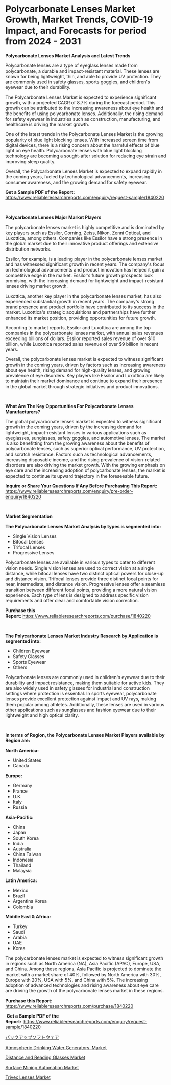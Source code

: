 <p><h1>Polycarbonate Lenses Market Growth, Market Trends, COVID-19 Impact, and Forecasts for period from 2024 - 2031</h1></p><p><strong>Polycarbonate Lenses Market Analysis and Latest Trends</strong></p>
<p><p>Polycarbonate lenses are a type of eyeglass lenses made from polycarbonate, a durable and impact-resistant material. These lenses are known for being lightweight, thin, and able to provide UV protection. They are commonly used in safety glasses, sports goggles, and children's eyewear due to their durability.</p><p>The Polycarbonate Lenses Market is expected to experience significant growth, with a projected CAGR of 8.7% during the forecast period. This growth can be attributed to the increasing awareness about eye health and the benefits of using polycarbonate lenses. Additionally, the rising demand for safety eyewear in industries such as construction, manufacturing, and healthcare is driving the market growth.</p><p>One of the latest trends in the Polycarbonate Lenses Market is the growing popularity of blue light blocking lenses. With increased screen time from digital devices, there is a rising concern about the harmful effects of blue light on eye health. Polycarbonate lenses with blue light blocking technology are becoming a sought-after solution for reducing eye strain and improving sleep quality.</p><p>Overall, the Polycarbonate Lenses Market is expected to expand rapidly in the coming years, fueled by technological advancements, increasing consumer awareness, and the growing demand for safety eyewear.</p></p>
<p><strong>Get a Sample PDF of the Report:&nbsp;</strong> <a href="https://www.reliableresearchreports.com/enquiry/request-sample/1840220">https://www.reliableresearchreports.com/enquiry/request-sample/1840220</a></p>
<p>&nbsp;</p>
<p><strong>Polycarbonate Lenses Major Market Players</strong></p>
<p><p>The polycarbonate lenses market is highly competitive and is dominated by key players such as Essilor, Corning, Zeiss, Nikon, Zenni Optical, and Luxottica, among others. Companies like Essilor have a strong presence in the global market due to their innovative product offerings and extensive distribution networks.</p><p>Essilor, for example, is a leading player in the polycarbonate lenses market and has witnessed significant growth in recent years. The company's focus on technological advancements and product innovation has helped it gain a competitive edge in the market. Essilor’s future growth prospects look promising, with the increasing demand for lightweight and impact-resistant lenses driving market growth.</p><p>Luxottica, another key player in the polycarbonate lenses market, has also experienced substantial growth in recent years. The company's strong brand presence and product portfolio have contributed to its success in the market. Luxottica's strategic acquisitions and partnerships have further enhanced its market position, providing opportunities for future growth.</p><p>According to market reports, Essilor and Luxottica are among the top companies in the polycarbonate lenses market, with annual sales revenues exceeding billions of dollars. Essilor reported sales revenue of over $10 billion, while Luxottica reported sales revenue of over $9 billion in recent years.</p><p>Overall, the polycarbonate lenses market is expected to witness significant growth in the coming years, driven by factors such as increasing awareness about eye health, rising demand for high-quality lenses, and growing prevalence of eye disorders. Key players like Essilor and Luxottica are likely to maintain their market dominance and continue to expand their presence in the global market through strategic initiatives and product innovations.</p></p>
<p>&nbsp;</p>
<p><strong>What Are The Key Opportunities For Polycarbonate Lenses Manufacturers?</strong></p>
<p><p>The global polycarbonate lenses market is expected to witness significant growth in the coming years, driven by the increasing demand for lightweight, impact-resistant lenses in various applications such as eyeglasses, sunglasses, safety goggles, and automotive lenses. The market is also benefitting from the growing awareness about the benefits of polycarbonate lenses, such as superior optical performance, UV protection, and scratch resistance. Factors such as technological advancements, increasing disposable income, and the rising prevalence of vision-related disorders are also driving the market growth. With the growing emphasis on eye care and the increasing adoption of polycarbonate lenses, the market is expected to continue its upward trajectory in the foreseeable future.</p></p>
<p><strong>Inquire or Share Your Questions If Any Before Purchasing This Report:</strong> <a href="https://www.reliableresearchreports.com/enquiry/pre-order-enquiry/1840220">https://www.reliableresearchreports.com/enquiry/pre-order-enquiry/1840220</a></p>
<p>&nbsp;</p>
<p><strong>Market Segmentation</strong></p>
<p><strong>The Polycarbonate Lenses Market Analysis by types is segmented into:</strong></p>
<p><ul><li>Single Vision Lenses</li><li>Bifocal Lenses</li><li>Trifocal Lenses</li><li>Progressive Lenses</li></ul></p>
<p><p>Polycarbonate lenses are available in various types to cater to different vision needs. Single vision lenses are used to correct vision at a single distance, while bifocal lenses have two distinct optical powers for close-up and distance vision. Trifocal lenses provide three distinct focal points for near, intermediate, and distance vision. Progressive lenses offer a seamless transition between different focal points, providing a more natural vision experience. Each type of lens is designed to address specific vision requirements and offer clear and comfortable vision correction.</p></p>
<p><strong>Purchase this Report:&nbsp;</strong><a href="https://www.reliableresearchreports.com/purchase/1840220">https://www.reliableresearchreports.com/purchase/1840220</a></p>
<p>&nbsp;</p>
<p><strong>The Polycarbonate Lenses Market Industry Research by Application is segmented into:</strong></p>
<p><ul><li>Children Eyewear</li><li>Safety Glasses</li><li>Sports Eyewear</li><li>Others</li></ul></p>
<p><p>Polycarbonate lenses are commonly used in children's eyewear due to their durability and impact resistance, making them suitable for active kids. They are also widely used in safety glasses for industrial and construction settings where protection is essential. In sports eyewear, polycarbonate lenses provide excellent protection against impact and UV rays, making them popular among athletes. Additionally, these lenses are used in various other applications such as sunglasses and fashion eyewear due to their lightweight and high optical clarity.</p></p>
<p>&nbsp;</p>
<p><strong>In terms of Region, the Polycarbonate Lenses Market Players available by Region are:</strong></p>
<p>
    <p> <strong> North America: </strong>
        <ul>
            <li>United States</li>
            <li>Canada</li>
        </ul>
        </p> 
    <p> <strong> Europe: </strong>
        <ul>
            <li>Germany</li>
            <li>France</li>
            <li>U.K.</li>
            <li>Italy</li>
            <li>Russia</li>
        </ul>
        </p> 
    <p> <strong> Asia-Pacific: </strong>
        <ul>
            <li>China</li>
            <li>Japan</li>
            <li>South Korea</li>
            <li>India</li>
            <li>Australia</li>
            <li>China Taiwan</li>
            <li>Indonesia</li>
            <li>Thailand</li>
            <li>Malaysia</li>
        </ul>
        </p> 
    <p> <strong> Latin America: </strong>
        <ul>
            <li>Mexico</li>
            <li>Brazil</li>
            <li>Argentina Korea</li>
            <li>Colombia</li>
        </ul>
        </p> 
    <p> <strong> Middle East & Africa: </strong>
        <ul>
            <li>Turkey</li>
            <li>Saudi</li>
            <li>Arabia</li>
            <li>UAE</li>
            <li>Korea</li>
        </ul>
    </p>
    </p>
<p><p>The polycarbonate lenses market is expected to witness significant growth in regions such as North America (NA), Asia Pacific (APAC), Europe, USA, and China. Among these regions, Asia Pacific is projected to dominate the market with a market share of 40%, followed by North America with 30%, Europe with 20%, USA with 5%, and China with 5%. The increasing adoption of advanced technologies and rising awareness about eye care are driving the growth of the polycarbonate lenses market in these regions.</p></p>
<p><strong>Purchase this Report: </strong><a href="https://www.reliableresearchreports.com/purchase/1840220">https://www.reliableresearchreports.com/purchase/1840220</a></p>
<p>&nbsp;<strong>Get a Sample PDF of the Report:&nbsp;&nbsp;</strong><a href="https://www.reliableresearchreports.com/enquiry/request-sample/1840220">https://www.reliableresearchreports.com/enquiry/request-sample/1840220</a></p>
<p><strong></strong></p>
<p><p><a href="https://github.com/SantosDicki04/Market-Research-Report-List-1/blob/main/34239696118.md">バックアップソフトウェア</a></p><p><a href="https://issuu.com/reportprime-2/docs/atmospheric-drinking-water-generators-market-size-">Atmospheric Drinking Water Generators  Market</a></p><p><a href="https://github.com/jaidynmorantestelletmjzya/Market-Research-Report-List-1/blob/main/distance-and-reading-glasses-market.md">Distance and Reading Glasses Market</a></p><p><a href="https://issuu.com/reportprime-2/docs/surface-mining-automation-market-size-2030.pptx">Surface Mining Automation Market</a></p><p><a href="https://github.com/ruddyyedelwadw/Market-Research-Report-List-1/blob/main/trivex-lenses-market.md">Trivex Lenses Market</a></p></p>